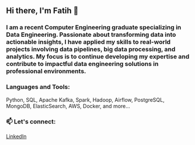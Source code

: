 ## Hi there, I'm Fatih 👋

### I am a recent Computer Engineering graduate specializing in Data Engineering. Passionate about transforming data into actionable insights, I have applied my skills to real-world projects involving data pipelines, big data processing, and analytics. My focus is to continue developing my expertise and contribute to impactful data engineering solutions in professional environments.

### Languages and Tools:
Python, SQL, Apache Kafka, Spark, Hadoop, Airflow, PostgreSQL, MongoDB, ElasticSearch, AWS, Docker, and more...


### 📫 Let's connect:
[LinkedIn](https://www.linkedin.com/in/fatih-oğuzhan/)
